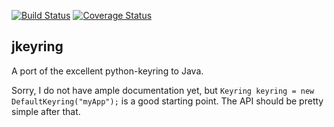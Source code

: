 [![Build Status](https://travis-ci.org/jbunting/jkeyring.svg)](https://travis-ci.org/jbunting/jkeyring) [![Coverage Status](https://coveralls.io/repos/jbunting/jkeyring/badge.svg)](https://coveralls.io/r/jbunting/jkeyring)

jkeyring
-----

A port of the excellent python-keyring to Java.

Sorry, I do not have ample documentation yet, but ``Keyring keyring = new DefaultKeyring("myApp");`` is a good starting 
point. The API should be pretty simple after that.

